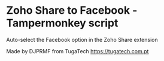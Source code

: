 # Zoho Share to Facebook - Tampermonkey script
Auto-select the Facebook option in the Zoho Share extension

Made by DJPRMF from TugaTech
https://tugatech.com.pt
